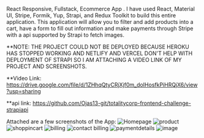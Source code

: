 React Responsive, Fullstack, Ecommerce App . I have used React, Material UI, Stripe, Formik, Yup, Strapi, and Redux Toolkit to build this entire application. This application will allow you to filter and add products into a cart, have a form to fill out information and make payments through Stripe with a api supported by Strapi to fetch images.

**NOTE: THE PROJECT COULD NOT BE DEPLOYED BECAUSE HEROKU HAS STOPPED WORKING AND NETLIFY AND VERCEL DON'T HELP WITH DEPLOYMENT OF STRAPI SO I AM ATTACHING A VIDEO LINK OF MY PROJECT AND SCREENSHOTS.

**Video Link: https://drive.google.com/file/d/1ZHhqQtyCRjXjf0m_doIHosfkPiHRQjX6/view?usp=sharing

**api link: https://github.com/Ojas13-git/totalitycorp-frontend-challenge-strapiapi

Attached are a few screenshots of the App:
![Homepage](https://github.com/Ojas13-git/totalitycorp-frontend-challenge/assets/79032848/30548cac-e5c1-4359-a678-518aef0cc7e7)
![product](https://github.com/Ojas13-git/totalitycorp-frontend-challenge/assets/79032848/c6876fe6-ad57-47bb-9cde-289fb1ac1526)
![shoppincart](https://github.com/Ojas13-git/totalitycorp-frontend-challenge/assets/79032848/80ede083-2b43-4409-8ee5-743b32129afd)
![billing](https://github.com/Ojas13-git/totalitycorp-frontend-challenge/assets/79032848/1a8095b9-d423-490b-8515-cc540d59e4f2)
![contact billing](https://github.com/Ojas13-git/totalitycorp-frontend-challenge/assets/79032848/5ae1432d-de21-46a7-be0b-532cb2eff7af)
![paymentdetails](https://github.com/Ojas13-git/totalitycorp-frontend-challenge/assets/79032848/959399c8-564b-441b-b95a-99006a9c564a)
![image](https://github.com/Ojas13-git/totalitycorp-frontend-challenge/assets/79032848/4ad26fda-8427-48b3-bdc9-6ea8dc681d46)
